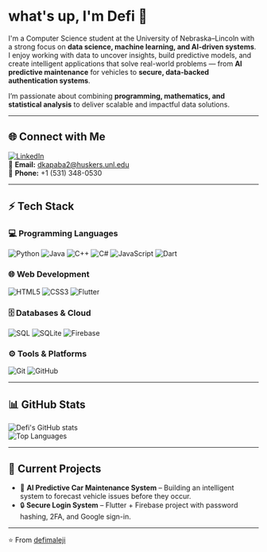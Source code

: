 # what's up, I'm Defi 👋

I'm a Computer Science student at the University of Nebraska–Lincoln with a strong focus on **data science, machine learning, and AI-driven systems**.  
I enjoy working with data to uncover insights, build predictive models, and create intelligent applications that solve real-world problems — from **AI predictive maintenance** for vehicles to **secure, data-backed authentication systems**.  

I’m passionate about combining **programming, mathematics, and statistical analysis** to deliver scalable and impactful data solutions.

---

## 🌐 Connect with Me
[![LinkedIn](https://img.shields.io/badge/LinkedIn-blue?logo=linkedin&logoColor=white)](https://www.linkedin.com/in/defi-maleji)  
📧 **Email:** [dkapaba2@huskers.unl.edu](mailto:dkapaba2@huskers.unl.edu)  
📱 **Phone:** +1 (531) 348-0530  

---

## ⚡ Tech Stack

### 💻 Programming Languages
![Python](https://img.shields.io/badge/Python-3776AB?logo=python&logoColor=white)
![Java](https://img.shields.io/badge/Java-007396?logo=java&logoColor=white)
![C++](https://img.shields.io/badge/C++-00599C?logo=cplusplus&logoColor=white)
![C#](https://img.shields.io/badge/C%23-239120?logo=c-sharp&logoColor=white)
![JavaScript](https://img.shields.io/badge/JavaScript-F7DF1E?logo=javascript&logoColor=black)
![Dart](https://img.shields.io/badge/Dart-0175C2?logo=dart&logoColor=white)

### 🌐 Web Development
![HTML5](https://img.shields.io/badge/HTML5-E34F26?logo=html5&logoColor=white)
![CSS3](https://img.shields.io/badge/CSS3-1572B6?logo=css3&logoColor=white)
![Flutter](https://img.shields.io/badge/Flutter-02569B?logo=flutter&logoColor=white)

### 🗄️ Databases & Cloud
![SQL](https://img.shields.io/badge/SQL-4479A1?logo=database&logoColor=white)
![SQLite](https://img.shields.io/badge/SQLite-003B57?logo=sqlite&logoColor=white)
![Firebase](https://img.shields.io/badge/Firebase-FFCA28?logo=firebase&logoColor=black)

### ⚙️ Tools & Platforms
![Git](https://img.shields.io/badge/Git-F05032?logo=git&logoColor=white)
![GitHub](https://img.shields.io/badge/GitHub-181717?logo=github&logoColor=white)

---

## 📊 GitHub Stats
![Defi's GitHub stats](https://github-readme-stats.vercel.app/api?username=defimal&show_icons=true&theme=tokyonight)  
![Top Languages](https://github-readme-stats.vercel.app/api/top-langs/?username=defimal&layout=compact&theme=tokyonight)

---

## 🚀 Current Projects
- 🔧 **AI Predictive Car Maintenance System** – Building an intelligent system to forecast vehicle issues before they occur.  
- 🔒 **Secure Login System** – Flutter + Firebase project with password hashing, 2FA, and Google sign-in.  

---

⭐️ From [defimaleji](https://github.com/defimaleji)
